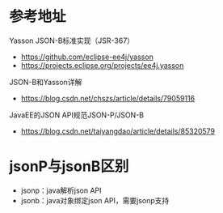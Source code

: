# 参考地址
Yasson JSON-B标准实现（JSR-367）
- https://github.com/eclipse-ee4j/yasson
- https://projects.eclipse.org/projects/ee4j.yasson

JSON-B和Yasson详解
- https://blog.csdn.net/chszs/article/details/79059116

JavaEE的JSON API规范JSON-P/JSON-B
- https://blog.csdn.net/taiyangdao/article/details/85320579

# jsonP与jsonB区别
- jsonp：java解析json API
- jsonb：java对象绑定json API，需要jsonp支持